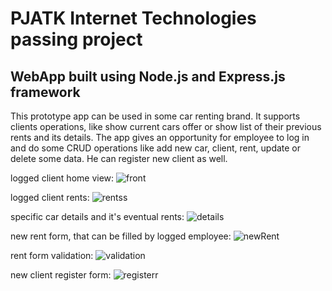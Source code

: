 # PJATK Internet Technologies passing project
## WebApp built using Node.js and Express.js framework
This prototype app can be used in some car renting brand.
It supports clients operations, like show current cars offer or show list of their previous rents and its details.
The app gives an opportunity for employee to log in and do some CRUD operations like add new car, client, rent, update or delete some data. He can register new client as well.

logged client home view:
![front](https://user-images.githubusercontent.com/61700962/106453578-d1e9f500-6489-11eb-9f9b-6a012707bd5a.png)


logged client rents:
![rentss](https://user-images.githubusercontent.com/61700962/106453619-df9f7a80-6489-11eb-9c62-ea354df8053d.png)

specific car details and it's eventual rents:
![details](https://user-images.githubusercontent.com/61700962/106453576-d0b8c800-6489-11eb-9ebb-8ea545e7e62f.png)

new rent form, that can be filled by logged employee:
![newRent](https://user-images.githubusercontent.com/61700962/106453610-dd3d2080-6489-11eb-8289-d5c2ad707600.png)


rent form validation:
![validation](https://user-images.githubusercontent.com/61700962/106453628-e0d0a780-6489-11eb-878f-f8ed6d82604e.png)

new client register form:
![registerr](https://user-images.githubusercontent.com/61700962/106453618-df06e400-6489-11eb-88ab-370d2ba2a5ea.png)



